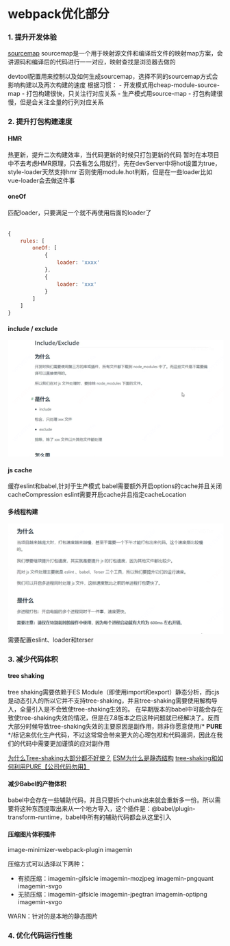 # webpack优化部分

### 1. 提升开发体验
[sourcemap](https://yk2012.github.io/sgg_webpack5/senior/enhanceExperience.html#sourcemap)
sourcemap是一个用于映射源文件和编译后文件的映射map方案，会讲源码和编译后的代码进行一一对应，映射查找是浏览器去做的

devtool配置用来控制以及如何生成sourcemap，选择不同的sourcemap方式会影响构建以及再次构建的速度
根据习惯：
    - 开发模式用cheap-module-source-map
      - 打包构建很快，只关注行对应关系
    - 生产模式用source-map
      - 打包构建很慢，但是会关注全量的行列对应关系


### 2. 提升打包构建速度
#### HMR 
热更新，提升二次构建效率，当代码更新的时候只打包更新的代码
暂时在本项目中不去考虑HMR原理，只去看怎么用就行，先在devServer中将hot设置为true，style-loader天然支持hmr
否则使用module.hot判断，但是在一些loader比如vue-loader会去做这件事

#### oneOf
匹配loader，只要满足一个就不再使用后面的loader了
```js

{
    rules: [
        oneOf: [
            {
                loader: 'xxxx'
            },
            {
                loader: 'xxx'
            }
        ]
    ]
}
```

#### include / exclude
![Alt text](image.png)

#### js cache
缓存eslint和babel,针对于生产模式
babel需要额外开启options的cache并且关闭cacheCompression
eslint需要开启cache并且指定cacheLocation


#### 多线程构建
![Alt text](image-1.png)
需要配置eslint、loader和terser


### 3. 减少代码体积

#### tree shaking
tree shaking需要依赖于ES Module（即使用import和export）静态分析，而cjs是动态引入的所以它并不支持tree-shaking，并且tree-shaking需要使用解构导入，全量引入是不会致使tree-shaking生效的。
在早期版本的babel中可能会存在致使tree-shaking失效的情况，但是在7.8版本之后这种问题就已经解决了。反而大部分时候导致tree-shaking失效的主要原因是副作用，除非你愿意使用/* __PURE__ */标记来优化生产代码，不过这常常会带来更大的心理包袱和代码漏洞，因此在我们的代码中需要更加谨慎的应对副作用

[为什么Tree-shaking大部分都不好使？](https://zhuanlan.zhihu.com/p/32831172)
[ESM为什么是静态结构](https://exploringjs.com/es6/ch_modules.html#static-module-structure)
[tree-shaking和如何利用PURE【公司代码勿用】](https://juejin.cn/post/7325238090301636647?searchId=20240211100707A945C1505F083588E1C3#heading-3)


#### 减少Babel的产物体积
babel中会存在一些辅助代码，并且只要拆个chunk出来就会重新多一份。所以需要将这种东西提取出来从一个地方导入，这个插件是：@babel/plugin-transform-runtime，babel中所有的辅助代码都会从这里引入

#### 压缩图片体积插件
image-minimizer-webpack-plugin imagemin

压缩方式可以选择以下两种：
- 有损压缩：imagemin-gifsicle imagemin-mozjpeg imagemin-pngquant imagemin-svgo
- 无损压缩：imagemin-gifsicle imagemin-jpegtran imagemin-optipng imagemin-svgo

WARN：针对的是本地的静态图片




### 4. 优化代码运行性能